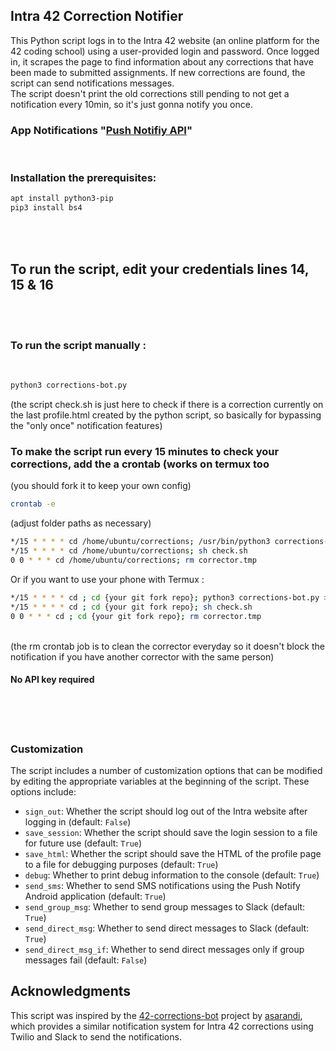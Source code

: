 ## Intra 42 Correction Notifier
This Python script logs in to the Intra 42 website (an online platform for the 42 coding school) using a user-provided login and password. Once logged in, it scrapes the page to find information about any corrections that have been made to submitted assignments. If new corrections are found, the script can send notifications messages.
</br>
The script doesn't print the old corrections still pending to not get a notification every 10min, so it's just gonna notify you once.


### App Notifications "[Push Notifiy API](https://play.google.com/store/apps/details?id=net.xdroid.pn&hl=en_US&pli=1)"
</br>


### Installation the prerequisites:
```bash
apt install python3-pip
pip3 install bs4
```
</br>
</br>


## To run the script, edit your credentials lines 14, 15 & 16 
</br>
</br>


### To run the script manually : 
</br>

```bash
python3 corrections-bot.py
```
(the script check.sh is just here to check if there is a correction currently on the last profile.html created by the python script, so basically for bypassing the "only once" notification features)
</br>


### To make the script run every 15 minutes to check your corrections, add the a crontab (works on termux too
(you should fork it to keep your own config)
```bash
crontab -e
```
(adjust folder paths as necessary)
```bash
*/15 * * * * cd /home/ubuntu/corrections; /usr/bin/python3 corrections-bot.py >> execution.log 2>&1
*/15 * * * * cd /home/ubuntu/corrections; sh check.sh
0 0 * * * cd /home/ubuntu/corrections; rm corrector.tmp
```
Or if you want to use your phone with Termux : 
```bash
*/15 * * * * cd ; cd {your git fork repo}; python3 corrections-bot.py >> execution.log 2>&1
*/15 * * * * cd ; cd {your git fork repo}; sh check.sh
0 0 * * * cd ; cd {your git fork repo}; rm corrector.tmp
```
</br>
(the rm crontab job is to clean the corrector everyday so it doesn't block the notification if you have another corrector with the same person)


#### No API key required
</br>
</br>
</br>

### Customization

The script includes a number of customization options that can be modified by editing the appropriate variables at the beginning of the script. These options include:

- `sign_out`: Whether the script should log out of the Intra website after logging in (default: `False`)
- `save_session`: Whether the script should save the login session to a file for future use (default: `True`)
- `save_html`: Whether the script should save the HTML of the profile page to a file for debugging purposes (default: `True`)
- `debug`: Whether to print debug information to the console (default: `True`)
- `send_sms`: Whether to send SMS notifications using the Push Notify Android application (default: `True`)
- `send_group_msg`: Whether to send group messages to Slack (default: `True`)
- `send_direct_msg`: Whether to send direct messages to Slack (default: `True`)
- `send_direct_msg_if`: Whether to send direct messages only if group messages fail (default: `False`)

## Acknowledgments

This script was inspired by the [42-corrections-bot](https://github.com/asarandi/42-corrections-bot) project by [asarandi](https://github.com/asarandi), which provides a similar notification system for Intra 42 corrections using Twilio and Slack to send the notifications.


